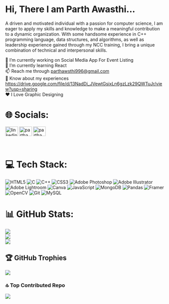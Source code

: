 # Hi, There I am Parth Awasthi...
A driven and motivated individual with a passion for computer science, I am eager to apply my skills and knowledge
to make a meaningful contribution to a dynamic organization. With some handsome experience in C++ programming
language, data structures, and algorithms, as well as leadership experience gained through my NCC training, I bring a
unique combination of technical and interpersonal skills.


🔭 I’m currently working on Social Media App For Event Listing<br>🌱 I’m currently learning React<br>📫 Reach me through parthawsthi996@gmail.com<br>📄 Know about my experiences https://drive.google.com/file/d/13NadDi_JVewtGsixLn6gzLzk29QWTuJr/view?usp=sharing<br>❤️ I Love Graphic Designing


# 🌐 Socials:
<a href="https://linkedin.com/in/linkedin.com/in/parth-awasthi-67aa01221/" target="blank"><img align="center" src="https://raw.githubusercontent.com/rahuldkjain/github-profile-readme-generator/master/src/images/icons/Social/linked-in-alt.svg" alt="linkedin.com/in/parth-awasthi-67aa01221/" height="30" width="40" /></a>
<a href="https://www.leetcode.com/parthawasthi2003" target="blank"><img align="center" src="https://raw.githubusercontent.com/rahuldkjain/github-profile-readme-generator/master/src/images/icons/Social/leet-code.svg" alt="parthawasthi2003" height="30" width="40" /></a>
<a href="https://auth.geeksforgeeks.org/user/parthawasthi996" target="blank"><img align="center" src="https://raw.githubusercontent.com/rahuldkjain/github-profile-readme-generator/master/src/images/icons/Social/geeks-for-geeks.svg" alt="parthawasthi996" height="30" width="40" /></a>
</p>

<br>

# 💻 Tech Stack:
![HTML5](https://img.shields.io/badge/html5-%23E34F26.svg?style=for-the-badge&logo=html5&logoColor=white) ![C](https://img.shields.io/badge/c-%2300599C.svg?style=for-the-badge&logo=c&logoColor=white) ![C++](https://img.shields.io/badge/c++-%2300599C.svg?style=for-the-badge&logo=c%2B%2B&logoColor=white) ![CSS3](https://img.shields.io/badge/css3-%231572B6.svg?style=for-the-badge&logo=css3&logoColor=white) ![Adobe Photoshop](https://img.shields.io/badge/adobe%20photoshop-%2331A8FF.svg?style=for-the-badge&logo=adobe%20photoshop&logoColor=white) ![Adobe Illustrator](https://img.shields.io/badge/adobe%20illustrator-%23FF9A00.svg?style=for-the-badge&logo=adobe%20illustrator&logoColor=white) ![Adobe Lightroom](https://img.shields.io/badge/Adobe%20Lightroom-31A8FF.svg?style=for-the-badge&logo=Adobe%20Lightroom&logoColor=white) ![Canva](https://img.shields.io/badge/Canva-%2300C4CC.svg?style=for-the-badge&logo=Canva&logoColor=white) ![JavaScript](https://img.shields.io/badge/javascript-%23323330.svg?style=for-the-badge&logo=javascript&logoColor=%23F7DF1E) ![MongoDB](https://img.shields.io/badge/MongoDB-%234ea94b.svg?style=for-the-badge&logo=mongodb&logoColor=white) ![Pandas](https://img.shields.io/badge/pandas-%23150458.svg?style=for-the-badge&logo=pandas&logoColor=white) ![Framer](https://img.shields.io/badge/Framer-black?style=for-the-badge&logo=framer&logoColor=blue) ![OpenCV](https://img.shields.io/badge/opencv-%23white.svg?style=for-the-badge&logo=opencv&logoColor=white) ![Git](https://img.shields.io/badge/git-%23F05033.svg?style=for-the-badge&logo=git&logoColor=white) ![MySQL](https://img.shields.io/badge/mysql-4479A1.svg?style=for-the-badge&logo=mysql&logoColor=white)
# 📊 GitHub Stats:
![](https://github-readme-stats.vercel.app/api?username=parthawasthi25&theme=date_night&hide_border=false&include_all_commits=false&count_private=false)<br/>
![](https://github-readme-streak-stats.herokuapp.com/?user=parthawasthi25&theme=date_night&hide_border=false)<br/>
![](https://github-readme-stats.vercel.app/api/top-langs/?username=parthawasthi25&theme=date_night&hide_border=false&include_all_commits=false&count_private=false&layout=compact)

## 🏆 GitHub Trophies
![](https://github-profile-trophy.vercel.app/?username=parthawasthi25&theme=date_night&no-frame=false&no-bg=true&margin-w=4)

### 🔝 Top Contributed Repo
![](https://github-contributor-stats.vercel.app/api?username=parthawasthi25&limit=5&theme=date_night&combine_all_yearly_contributions=true)

<!-- Proudly created with GPRM ( https://gprm.itsvg.in ) -->
